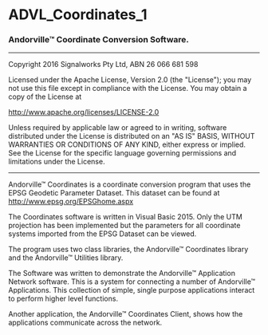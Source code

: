 # ADVL_Coordinates_1
### Andorville™ Coordinate Conversion Software.



- - -
Copyright 2016 Signalworks Pty Ltd, ABN 26 066 681 598

Licensed under the Apache License, Version 2.0 (the "License");
you may not use this file except in compliance with the License.
You may obtain a copy of the License at

http://www.apache.org/licenses/LICENSE-2.0

Unless required by applicable law or agreed to in writing, software
distributed under the License is distributed on an "AS IS" BASIS,
WITHOUT WARRANTIES OR CONDITIONS OF ANY KIND, either express or implied.
See the License for the specific language governing permissions and
limitations under the License.



- - -


Andorville™ Coordinates is a coordinate conversion program that uses the EPSG Geodetic Parameter Dataset.
This dataset can be found at http://www.epsg.org/EPSGhome.aspx

The Coordinates software is written in Visual Basic 2015.
Only the UTM projection has been implemented but the parameters for all coordinate systems imported from the EPSG Dataset can be viewed.

The program uses two class libraries, the Andorville™ Coordinates library and the Andorville™ Utilities library.

The Software was written to demonstrate the Andorville™ Application Network software.
This is a system for connecting a number of Andorville™ Applications.
This collection of simple, single purpose applications interact to perform higher level functions.

Another application, the Andorville™ Coordinates Client, shows how the applications communicate across the network.



